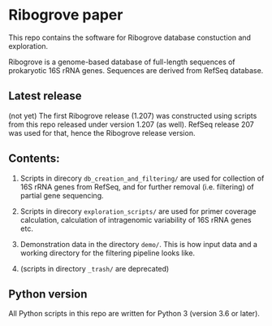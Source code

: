 # Ribogrove paper

This repo contains the software for Ribogrove database constuction and exploration.

Ribogrove is a genome-based database of full-length sequences of prokaryotic 16S rRNA genes. Sequences are derived from RefSeq database.

## Latest release

(not yet) The first Ribogrove release (1.207) was constructed using scripts from this repo released under version 1.207 (as well). RefSeq release 207 was used for that, hence the Ribogrove release version.

## Contents:

1. Scripts in direcory `db_creation_and_filtering/` are used for collection of 16S rRNA genes from RefSeq, and for further removal (i.e. filtering) of partial gene sequencing.

2. Scripts in direcory `exploration_scripts/` are used for primer coverage calculation, calculation of intragenomic variability of 16S rRNA genes etc.

3. Demonstration data in the directory `demo/`. This is how input data and a working directory for the filtering pipeline looks like.

4. (scripts in directory `_trash/` are deprecated)

## Python version

All Python scripts in this repo are written for Python 3 (version 3.6 or later).

